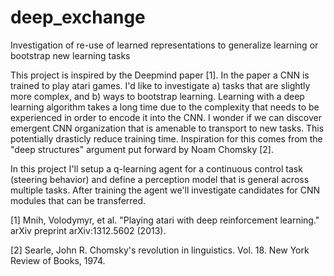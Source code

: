 # deep_exchange
Investigation of re-use of learned representations to generalize learning or bootstrap new learning tasks

This project is inspired by the Deepmind paper [1]. In the paper a CNN is trained to play atari games. I'd like to investigate a) tasks that are slightly more complex, and b) ways to bootstrap learning. Learning with a deep learning algorithm takes a long time due to the complexity that needs to be experienced in order to encode it into the CNN. I wonder if we can discover emergent CNN organization that is amenable to transport to new tasks. This potentially drasticly reduce training time. Inspiration for this comes from the "deep structures" argument put forward by Noam Chomsky [2].

In this project I'll setup a q-learning agent for a continuous control task (steering behavior) and define a perception model that is general across multiple tasks. After training the agent we'll investigate candidates for CNN modules that can be transferred.

[1] Mnih, Volodymyr, et al. "Playing atari with deep reinforcement learning." arXiv preprint arXiv:1312.5602 (2013).

[2] Searle, John R. Chomsky's revolution in linguistics. Vol. 18. New York Review of Books, 1974.
